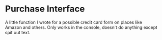 # Purchase Interface
A little function I wrote for a possible credit card form on places like Amazon and others.
Only works in the console, doesn't do anything except spit out text.
